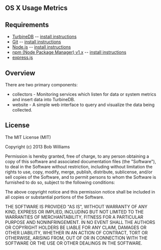OS X Usage Metrics
------------------

## Requirements
* [TurbineDB](http://www.turbinedb.com) -- [install instructions](https://github.com/gilbertw1/turbine-db)
* [Git](http://git-scm.com/) -- [install instructions](http://book.git-scm.com/2_installing_git.html)
* [Node.js](http://nodejs.org/) -- [install instructions](https://github.com/joyent/node/wiki/Installation)
* [npm (Node Package Manager) v1.x](http://npmjs.org/) -- [install instructions](https://github.com/isaacs/npm)
* [express.js](http://expressjs.com/)

## Overview
There are two primary components:

* collectors - Monitoring services which listen for data or system metrics and insert data into TurbineDB.
* website - A simple web interface to query and visualize the data being collected.

## License
The MIT License (MIT)

Copyright (c) 2013 Bob Williams

Permission is hereby granted, free of charge, to any person obtaining a copy of this software and associated documentation files (the "Software"), to deal in the Software without restriction, including without limitation the rights to use, copy, modify, merge, publish, distribute, sublicense, and/or sell copies of the Software, and to permit persons to whom the Software is furnished to do so, subject to the following conditions:

The above copyright notice and this permission notice shall be included in all copies or substantial portions of the Software.

THE SOFTWARE IS PROVIDED "AS IS", WITHOUT WARRANTY OF ANY KIND, EXPRESS OR IMPLIED, INCLUDING BUT NOT LIMITED TO THE WARRANTIES OF MERCHANTABILITY, FITNESS FOR A PARTICULAR PURPOSE AND NONINFRINGEMENT. IN NO EVENT SHALL THE AUTHORS OR COPYRIGHT HOLDERS BE LIABLE FOR ANY CLAIM, DAMAGES OR OTHER LIABILITY, WHETHER IN AN ACTION OF CONTRACT, TORT OR OTHERWISE, ARISING FROM, OUT OF OR IN CONNECTION WITH THE SOFTWARE OR THE USE OR OTHER DEALINGS IN THE SOFTWARE.
